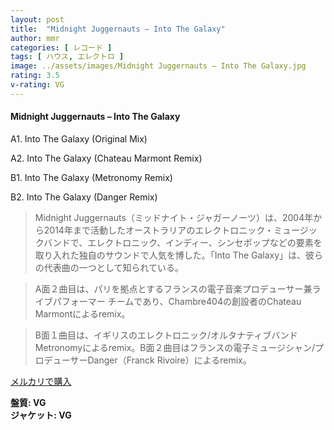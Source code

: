 ```yaml
---
layout: post
title:  "Midnight Juggernauts – Into The Galaxy"
author: mmr
categories: [ レコード ]
tags: [ ハウス, エレクトロ ]
image: ../assets/images/Midnight Juggernauts – Into The Galaxy.jpg
rating: 3.5
v-rating: VG
---
```


#### Midnight Juggernauts – Into The Galaxy

A1. Into The Galaxy (Original Mix)

A2. Into The Galaxy (Chateau Marmont Remix)

B1. Into The Galaxy (Metronomy Remix)

B2. Into The Galaxy (Danger Remix)

> Midnight Juggernauts（ミッドナイト・ジャガーノーツ）は、2004年から2014年まで活動したオーストラリアのエレクトロニック・ミュージックバンドで、エレクトロニック、インディー、シンセポップなどの要素を取り入れた独自のサウンドで人気を博した。「Into The Galaxy」は、彼らの代表曲の一つとして知られている。

> A面２曲目は、パリを拠点とするフランスの電子音楽プロデューサー兼ライブパフォーマー チームであり、Chambre404の創設者のChateau Marmontによるremix。

> B面１曲目は、イギリスのエレクトロニック/オルタナティブバンドMetronomyによるremix。B面２曲目はフランスの電子ミュージシャン/プロデューサーDanger（Franck Rivoire）によるremix。

[メルカリで購入](https://jp.mercari.com/item/m29871308706)

<div class="mt-4 mb-4 d-flex align-items-center">
<strong class="mr-1">盤質: VG</strong>
</div>
<div class="mt-4 mb-4 d-flex align-items-center">
<strong class="mr-1">ジャケット: VG</strong>
</div>
